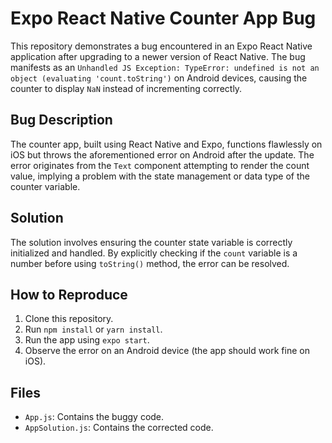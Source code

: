 # Expo React Native Counter App Bug

This repository demonstrates a bug encountered in an Expo React Native application after upgrading to a newer version of React Native. The bug manifests as an `Unhandled JS Exception: TypeError: undefined is not an object (evaluating 'count.toString')` on Android devices, causing the counter to display `NaN` instead of incrementing correctly.

## Bug Description

The counter app, built using React Native and Expo, functions flawlessly on iOS but throws the aforementioned error on Android after the update. The error originates from the `Text` component attempting to render the count value, implying a problem with the state management or data type of the counter variable.

## Solution

The solution involves ensuring the counter state variable is correctly initialized and handled. By explicitly checking if the `count` variable is a number before using `toString()` method, the error can be resolved.

## How to Reproduce

1. Clone this repository.
2. Run `npm install` or `yarn install`.
3. Run the app using `expo start`.
4. Observe the error on an Android device (the app should work fine on iOS).

## Files

*   `App.js`: Contains the buggy code.
*   `AppSolution.js`: Contains the corrected code.